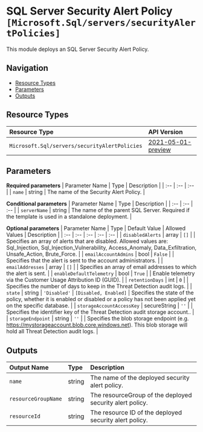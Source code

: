 # SQL Server Security Alert Policy `[Microsoft.Sql/servers/securityAlertPolicies]`

This module deploys an SQL Server Security Alert Policy.

## Navigation

- [Resource Types](#Resource-Types)
- [Parameters](#Parameters)
- [Outputs](#Outputs)

## Resource Types

| Resource Type | API Version |
| :-- | :-- |
| `Microsoft.Sql/servers/securityAlertPolicies` | [2021-05-01-preview](https://docs.microsoft.com/en-us/azure/templates/Microsoft.Sql/2021-05-01-preview/servers/securityAlertPolicies) |

## Parameters

**Required parameters**
| Parameter Name | Type | Description |
| :-- | :-- | :-- |
| `name` | string | The name of the Security Alert Policy. |

**Conditional parameters**
| Parameter Name | Type | Description |
| :-- | :-- | :-- |
| `serverName` | string | The name of the parent SQL Server. Required if the template is used in a standalone deployment. |

**Optional parameters**
| Parameter Name | Type | Default Value | Allowed Values | Description |
| :-- | :-- | :-- | :-- | :-- |
| `disabledAlerts` | array | `[]` |  | Specifies an array of alerts that are disabled. Allowed values are: Sql_Injection, Sql_Injection_Vulnerability, Access_Anomaly, Data_Exfiltration, Unsafe_Action, Brute_Force. |
| `emailAccountAdmins` | bool | `False` |  | Specifies that the alert is sent to the account administrators. |
| `emailAddresses` | array | `[]` |  | Specifies an array of email addresses to which the alert is sent. |
| `enableDefaultTelemetry` | bool | `True` |  | Enable telemetry via the Customer Usage Attribution ID (GUID). |
| `retentionDays` | int | `0` |  | Specifies the number of days to keep in the Threat Detection audit logs. |
| `state` | string | `'Disabled'` | `[Disabled, Enabled]` | Specifies the state of the policy, whether it is enabled or disabled or a policy has not been applied yet on the specific database. |
| `storageAccountAccessKey` | secureString | `''` |  | Specifies the identifier key of the Threat Detection audit storage account.. |
| `storageEndpoint` | string | `''` |  | Specifies the blob storage endpoint (e.g. https://mystorageaccount.blob.core.windows.net). This blob storage will hold all Threat Detection audit logs. |


## Outputs

| Output Name | Type | Description |
| :-- | :-- | :-- |
| `name` | string | The name of the deployed security alert policy. |
| `resourceGroupName` | string | The resourceGroup of the deployed security alert policy. |
| `resourceId` | string | The resource ID of the deployed security alert policy. |
